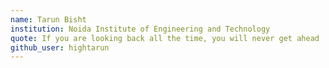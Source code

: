 ```yaml
---
name: Tarun Bisht
institution: Noida Institute of Engineering and Technology
quote: If you are looking back all the time, you will never get ahead
github_user: hightarun
---
```

